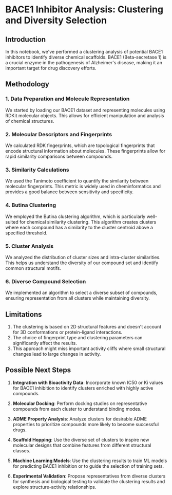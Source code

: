 # BACE1 Inhibitor Analysis: Clustering and Diversity Selection

## Introduction

In this notebook, we've performed a clustering analysis of potential BACE1 inhibitors to identify diverse chemical scaffolds. BACE1 (Beta-secretase 1) is a crucial enzyme in the pathogenesis of Alzheimer's disease, making it an important target for drug discovery efforts.

## Methodology

### 1. Data Preparation and Molecule Representation

We started by loading our BACE1 dataset and representing molecules using RDKit molecular objects. This allows for efficient manipulation and analysis of chemical structures.

### 2. Molecular Descriptors and Fingerprints

We calculated RDK fingerprints, which are topological fingerprints that encode structural information about molecules. These fingerprints allow for rapid similarity comparisons between compounds.

### 3. Similarity Calculations

We used the Tanimoto coefficient to quantify the similarity between molecular fingerprints. This metric is widely used in cheminformatics and provides a good balance between sensitivity and specificity.

### 4. Butina Clustering

We employed the Butina clustering algorithm, which is particularly well-suited for chemical similarity clustering. This algorithm creates clusters where each compound has a similarity to the cluster centroid above a specified threshold.

### 5. Cluster Analysis

We analyzed the distribution of cluster sizes and intra-cluster similarities. This helps us understand the diversity of our compound set and identify common structural motifs.

### 6. Diverse Compound Selection

We implemented an algorithm to select a diverse subset of compounds, ensuring representation from all clusters while maintaining diversity.

## Limitations

1. The clustering is based on 2D structural features and doesn't account for 3D conformations or protein-ligand interactions.
2. The choice of fingerprint type and clustering parameters can significantly affect the results.
3. This approach might miss important activity cliffs where small structural changes lead to large changes in activity.

## Possible Next Steps

1. **Integration with Bioactivity Data**: Incorporate known IC50 or Ki values for BACE1 inhibition to identify clusters enriched with highly active compounds.

2. **Molecular Docking**: Perform docking studies on representative compounds from each cluster to understand binding modes.

3. **ADME Property Analysis**: Analyze clusters for desirable ADME properties to prioritize compounds more likely to become successful drugs.

4. **Scaffold Hopping**: Use the diverse set of clusters to inspire new molecular designs that combine features from different structural classes.

5. **Machine Learning Models**: Use the clustering results to train ML models for predicting BACE1 inhibition or to guide the selection of training sets.

6. **Experimental Validation**: Propose representatives from diverse clusters for synthesis and biological testing to validate the clustering results and explore structure-activity relationships.
